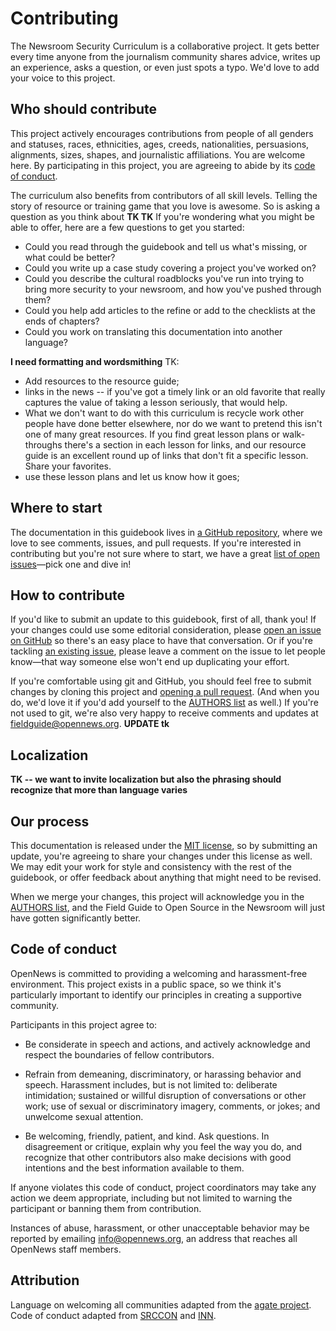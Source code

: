 # Contributing

The Newsroom Security Curriculum is a collaborative project. It gets better every time anyone from the journalism community shares advice, writes up an experience, asks a question, or even just spots a typo. We'd love to add your voice to this project.

## Who should contribute

This project actively encourages contributions from people of all genders and statuses, races, ethnicities, ages, creeds, nationalities, persuasions, alignments, sizes, shapes, and journalistic affiliations. You are welcome here. By participating in this project, you are agreeing to abide by its [code of conduct](#code-of-conduct).

The curriculum also benefits from contributors of all skill levels. Telling the story of resource or training game that you love is awesome. So is asking a question as you think about **TK TK** If you're wondering what you might be able to offer, here are a few questions to get you started:

* Could you read through the guidebook and tell us what's missing, or what could be better?
* Could you write up a case study covering a project you've worked on?
* Could you describe the cultural roadblocks you've run into trying to bring more security to your newsroom, and how you've pushed through them?
* Could you help add articles to the refine or add to the checklists at the ends of chapters?
* Could you work on translating this documentation into another language?

**I need formatting and wordsmithing**
TK:
- Add resources to the resource guide;
- links in the news -- if you've got a timely link or an old favorite that really captures the value of taking a lesson seriously, that would help.
- What we don't want to do with this curriculum is recycle work other people have done better elsewhere, nor do we want to pretend this isn't one of many great resources. If you find great lesson plans or walk-throughs there's a section in each lesson for links, and our resource guide is an excellent round up of links that don't fit a specific lesson. Share your favorites.
- use these lesson plans and let us know how it goes;


## Where to start

The documentation in this guidebook lives in [a GitHub repository](https://github.com/OpenNewsLabs/newsroom-security-curricula), where we love to see comments, issues, and pull requests. If you're interested in contributing but you're not sure where to start, we have a great [list of open issues](https://github.com/OpenNewsLabs/newsroom-security-curricula/issues)—pick one and dive in!

## How to contribute

If you'd like to submit an update to this guidebook, first of all, thank you! If your changes could use some editorial consideration, please [open an issue on GitHub](https://github.com/OpenNewsLabs/newsroom-security-curricula/issues/new) so there's an easy place to have that conversation. Or if you're tackling [an existing issue](https://github.com/OpenNewsLabs/newsroom-security-curricula/issues), please leave a comment on the issue to let people know—that way someone else won't end up duplicating your effort.

If you're comfortable using git and GitHub, you should feel free to submit changes by cloning this project and [opening a pull request](https://github.com/OpenNewsLabs/field-guide-open-source-newsroom/compare). (And when you do, we'd love it if you'd add yourself to the [AUTHORS list](https://github.com/OpenNewsLabs/field-guide-open-source-newsroom#authors) as well.) If you're not used to git, we're also very happy to receive comments and updates at [fieldguide@opennews.org](mailto:fieldguide@opennews.org). **UPDATE tk**

## Localization

**TK -- we want to invite localization but also the phrasing should recognize that more than language varies**

## Our process

This documentation is released under the [MIT license](https://github.com/OpenNewsLabs/newsroom-security-curricula/blob/master/LICENSE), so by submitting an update, you're agreeing to share your changes under this license as well. We may edit your work for style and consistency with the rest of the guidebook, or offer feedback about anything that might need to be revised.

When we merge your changes, this project will acknowledge you in the [AUTHORS list](https://github.com/OpenNewsLabs/newsroom-security-curricula#authors), and the Field Guide to Open Source in the Newsroom will just have gotten significantly better.

## Code of conduct

OpenNews is committed to providing a welcoming and harassment-free environment. This project exists in a public space, so we think it's particularly important to identify our principles in creating a supportive community.

Participants in this project agree to:

* Be considerate in speech and actions, and actively acknowledge and respect the boundaries of fellow contributors.

* Refrain from demeaning, discriminatory, or harassing behavior and speech. Harassment includes, but is not limited to: deliberate intimidation; sustained or willful disruption of conversations or other work; use of sexual or discriminatory imagery, comments, or jokes; and unwelcome sexual attention.

* Be welcoming, friendly, patient, and kind. Ask questions. In disagreement or critique, explain why you feel the way you do, and recognize that other contributors also make decisions with good intentions and the best information available to them.

If anyone violates this code of conduct, project coordinators may take any action we deem appropriate, including but not limited to warning the participant or banning them from contribution.

Instances of abuse, harassment, or other unacceptable behavior may be reported by emailing [info@opennews.org](mailto:info@opennews.org), an address that reaches all OpenNews staff members.

## Attribution

Language on welcoming all communities adapted from the [agate project](https://github.com/wireservice/agate/blob/1.5.5/docs/contributing.rst). Code of conduct adapted from [SRCCON](https://srccon.org/conduct/) and [INN](https://github.com/INN/docs/blob/master/how-to-work-with-us/contributing.md).
